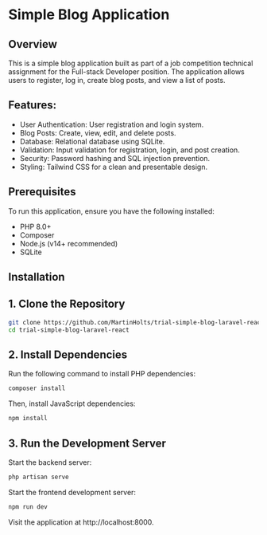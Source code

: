 # Simple Blog Application

## Overview

This is a simple blog application built as part of a job competition technical assignment for the Full-stack Developer position. The application allows users to register, log in, create blog posts, and view a list of posts.

## Features:

* User Authentication: User registration and login system.
* Blog Posts: Create, view, edit, and delete posts.
* Database: Relational database using SQLite.
* Validation: Input validation for registration, login, and post creation.
* Security: Password hashing and SQL injection prevention.
* Styling: Tailwind CSS for a clean and presentable design.

## Prerequisites

To run this application, ensure you have the following installed:

* PHP 8.0+
* Composer
* Node.js (v14+ recommended)
* SQLite

## Installation

## 1. Clone the Repository
```bash
git clone https://github.com/MartinHolts/trial-simple-blog-laravel-react
cd trial-simple-blog-laravel-react
```

## 2. Install Dependencies
Run the following command to install PHP dependencies:
```bash
composer install
```
Then, install JavaScript dependencies:
```bash
npm install
```

## 3. Run the Development Server
Start the backend server:
```bash
php artisan serve
```

Start the frontend development server:
```bash
npm run dev
```

Visit the application at http://localhost:8000.
